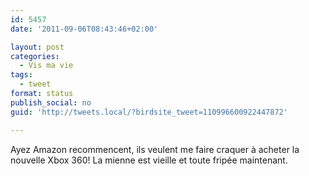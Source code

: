 ```yaml
---
id: 5457
date: '2011-09-06T08:43:46+02:00'

layout: post
categories:
  - Vis ma vie
tags:
  - tweet
format: status
publish_social: no
guid: 'http://tweets.local/?birdsite_tweet=110996600922447872'

---
```


Ayez Amazon recommencent, ils veulent me faire craquer à acheter la nouvelle Xbox 360! La mienne est vieille et toute fripée maintenant.